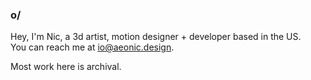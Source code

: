 ### <b>o/</b>

Hey, I'm Nic, a 3d artist, motion designer + developer based in the US.<br>
You can reach me at [io@aeonic.design](mailto:io@aeonic.design).<br>

Most work here is archival.

<!--<a href="https://twitter.com/nicholaidesign"><img src="assets/Twitter.png" width=30></a> &nbsp; <a href="https://be.net/nicholaidesign"><img src="assets/Behance.png" width=30></a> &nbsp; <a href="https://youtube.com/enwash"><img src="assets/Youtube.png" width=30></a>-->
